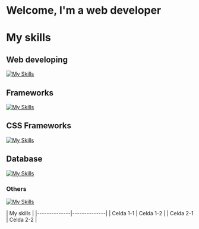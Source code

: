 # Welcome, I'm a web developer
# My skills
## Web developing
[![My Skills](https://skillicons.dev/icons?i=html,css,sass,js&theme=light)](https://skillicons.dev)
## Frameworks
[![My Skills](https://skillicons.dev/icons?i=react&theme=light)](https://skillicons.dev)
## CSS Frameworks
[![My Skills](https://skillicons.dev/icons?i=bootstrap,tailwind&theme=light)](https://skillicons.dev)
## Database
[![My Skills](https://skillicons.dev/icons?i=mysql,mongodb&theme=light)](https://skillicons.dev)
### Others
[![My Skills](https://skillicons.dev/icons?i=cpp,java,php,arduino,figma&theme=light)](https://skillicons.dev)

|         My skills           |
|--------------|--------------|
| Celda 1-1    | Celda 1-2    |
| Celda 2-1    | Celda 2-2    |
